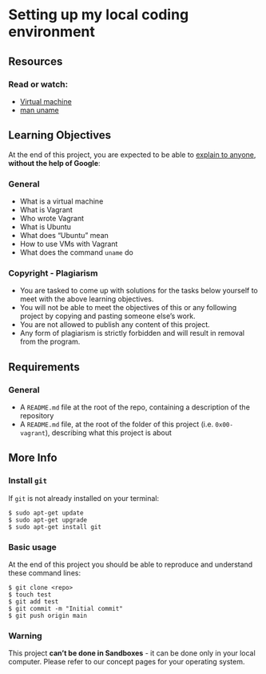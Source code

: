 # Setting up my local coding environment
## Resources
### Read or watch:
- [Virtual machine](https://en.wikipedia.org/wiki/Virtual_machine)
- [man uname](https://linux.die.net/man/1/uname)
## Learning Objectives
At the end of this project, you are expected to be able to [explain to anyone](https://fs.blog/feynman-learning-technique/?fbclid=IwAR2K5_BGPVo0QjJXkOIIqNsqcXK4lTskPWJvA0asKQIGtCPWaQBdKmj1Ztg), **without the help of Google**:
### General
- What is a virtual machine
- What is Vagrant
- Who wrote Vagrant
- What is Ubuntu
- What does “Ubuntu” mean
- How to use VMs with Vagrant
- What does the command `uname` do
### Copyright - Plagiarism
- You are tasked to come up with solutions for the tasks below yourself to meet with the above learning objectives.
- You will not be able to meet the objectives of this or any following project by copying and pasting someone else’s work.
- You are not allowed to publish any content of this project.
- Any form of plagiarism is strictly forbidden and will result in removal from the program.
## Requirements
### General
- A `README.md` file at the root of the repo, containing a description of the repository
- A `README.md` file, at the root of the folder of this project (i.e. `0x00-vagrant`), describing what this project is about
## More Info
### Install `git`
If `git` is not already installed on your terminal:
```
$ sudo apt-get update
$ sudo apt-get upgrade
$ sudo apt-get install git
```
### Basic usage
At the end of this project you should be able to reproduce and understand these command lines:
```
$ git clone <repo>
$ touch test
$ git add test
$ git commit -m "Initial commit"
$ git push origin main
```
### Warning
This project **can’t be done in Sandboxes** - it can be done only in your local computer. Please refer to our concept pages for your operating system.
